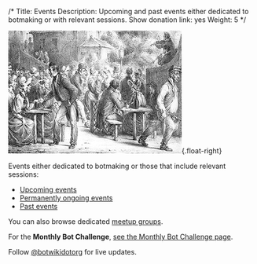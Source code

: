 /*
Title: Events
Description: Upcoming and past events either dedicated to botmaking or with relevant sessions.
Show donation link: yes
Weight: 5
*/

![A botmaker gathering](/content/images/illustrations/people-evening.jpg){.float-right}

Events either dedicated to botmaking or those that include relevant sessions:

- [Upcoming events](/tag/event+upcoming)
- [Permanently ongoing events](/tag/event+permanent)
- [Past events](/tag/event+archived)

You can also browse dedicated [meetup groups](/events/meetups).


For the **Monthly Bot Challenge**, [see the Monthly Bot Challenge page](/monthly-bot-challenge). 

Follow [@botwikidotorg](https://twitter.com/botwikidotorg) for live updates.
